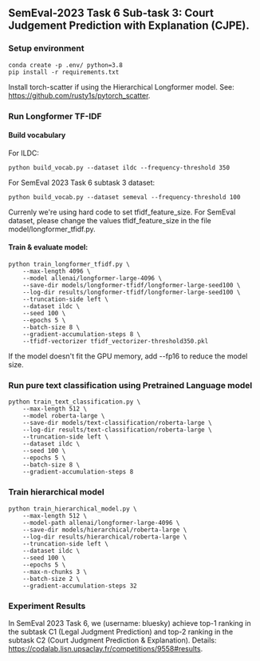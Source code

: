 ## SemEval-2023 Task 6 Sub-task 3: Court Judgement Prediction with Explanation (CJPE).

### Setup environment
```
conda create -p .env/ python=3.8
pip install -r requirements.txt
```

Install torch-scatter if using the Hierarchical Longformer model. See: https://github.com/rusty1s/pytorch_scatter.

### Run Longformer TF-IDF

#### Build vocabulary

For ILDC:
```
python build_vocab.py --dataset ildc --frequency-threshold 350
```

For SemEval 2023 Task 6 subtask 3 dataset:
```
python build_vocab.py --dataset semeval --frequency-threshold 100
```
Currenly we're using hard code to set tfidf_feature_size. For SemEval dataset, please change the values tfidf_feature_size in the file model/longformer_tfidf.py.


#### Train & evaluate model:
```
python train_longformer_tfidf.py \
    --max-length 4096 \
    --model allenai/longformer-large-4096 \
    --save-dir models/longformer-tfidf/longformer-large-seed100 \
    --log-dir results/longformer-tfidf/longformer-large-seed100 \
    --truncation-side left \
    --dataset ildc \
    --seed 100 \
    --epochs 5 \
    --batch-size 8 \
    --gradient-accumulation-steps 8 \
    --tfidf-vectorizer tfidf_vectorizer-threshold350.pkl
```
If the model doesn't fit the GPU memory, add --fp16 to reduce the model size.

### Run pure text classification using Pretrained Language model
```
python train_text_classification.py \
    --max-length 512 \
    --model roberta-large \
    --save-dir models/text-classification/roberta-large \
    --log-dir results/text-classification/roberta-large \
    --truncation-side left \
    --dataset ildc \
    --seed 100 \
    --epochs 5 \
    --batch-size 8 \
    --gradient-accumulation-steps 8
```

### Train hierarchical model
```
python train_hierarchical_model.py \
    --max-length 512 \
    --model-path allenai/longformer-large-4096 \
    --save-dir models/hierarchical/roberta-large \
    --log-dir results/hierarchical/roberta-large \
    --truncation-side left \
    --dataset ildc \
    --seed 100 \
    --epochs 5 \
    --max-n-chunks 3 \
    --batch-size 2 \
    --gradient-accumulation-steps 32 
```

### Experiment Results

In SemEval 2023 Task 6, we (username: bluesky) achieve top-1 ranking in the subtask C1 (Legal Judgment Prediction) and top-2 ranking in  the subtask C2 (Court Judgment Prediction & Explanation). Details: https://codalab.lisn.upsaclay.fr/competitions/9558#results.
